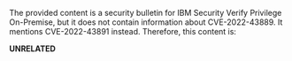 The provided content is a security bulletin for IBM Security Verify Privilege On-Premise, but it does not contain information about CVE-2022-43889. It mentions CVE-2022-43891 instead. Therefore, this content is:

**UNRELATED**